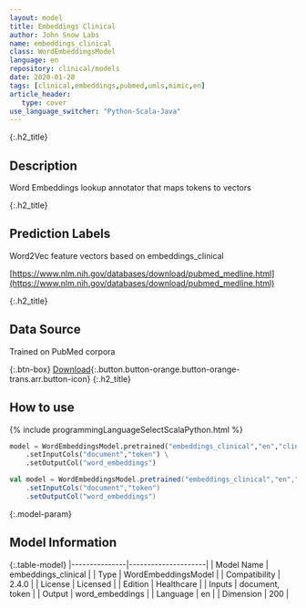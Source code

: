 ```yaml
---
layout: model
title: Embeddings Clinical
author: John Snow Labs
name: embeddings_clinical
class: WordEmbeddingsModel
language: en
repository: clinical/models
date: 2020-01-28
tags: [clinical,embeddings,pubmed,umls,mimic,en]
article_header:
   type: cover
use_language_switcher: "Python-Scala-Java"
---
```


{:.h2_title}
## Description
Word Embeddings lookup annotator that maps tokens to vectors  


{:.h2_title}
## Prediction Labels
Word2Vec feature vectors based on embeddings_clinical

[https://www.nlm.nih.gov/databases/download/pubmed_medline.html](https://www.nlm.nih.gov/databases/download/pubmed_medline.html)

{:.h2_title}
## Data Source
Trained on PubMed corpora

{:.btn-box}
[Download](https://s3.amazonaws.com/auxdata.johnsnowlabs.com/clinical/models/embeddings_clinical_en_2.4.0_2.4_1580237286004.zip){:.button.button-orange.button-orange-trans.arr.button-icon}
{:.h2_title}
## How to use 
<div class="tabs-box" markdown="1">

{% include programmingLanguageSelectScalaPython.html %}

```python
model = WordEmbeddingsModel.pretrained("embeddings_clinical","en","clinical/models") \
	.setInputCols("document","token") \
	.setOutputCol("word_embeddings")
```

```scala
val model = WordEmbeddingsModel.pretrained("embeddings_clinical","en","clinical/models")
	.setInputCols("document","token")
	.setOutputCol("word_embeddings")
```
</div>



{:.model-param}
## Model Information

{:.table-model}
|---------------|---------------------|
| Model Name    | embeddings_clinical |
| Type          | WordEmbeddingsModel |
| Compatibility | 2.4.0               |
| License       | Licensed            |
| Edition       | Healthcare          |
| Inputs        | document, token     |
| Output        | word_embeddings     |
| Language      | en                  |
| Dimension     | 200                 |

